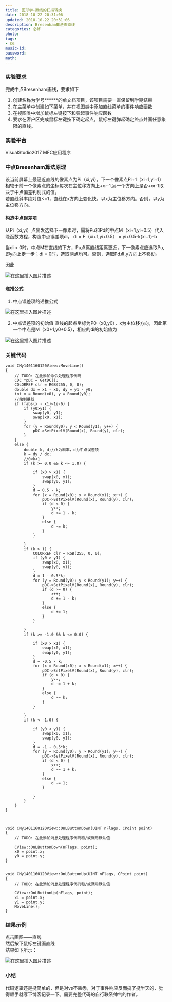 ```yaml
---
title: 图形学-直线的扫描转换
date: 2018-10-22 20:31:06
updated: 2018-10-22 20:31:06
description: Bresenham算法画直线
categories: 必修
photo: 
tags: 
- CG
music-id:
password:
math:
---
```


### 实验要求
完成中点Bresenham画线，要求如下
1. 创建名称为学号******的单文档项目，该项目需要一直保留到学期结束
2. 在主菜单中创建如下菜单，并在视图类中添加直线菜单的事件响应函数
3. 在视图类中增加鼠标左键按下和弹起事件响应函数
4. 要求在客户区完成鼠标左键按下确定起点，鼠标左键弹起确定终点并画任意象限的直线。

### 实验平台
VisualStudio2017
MFC应用程序

### 中点Bresenham算法原理
设当前屏幕上最逼近直线的像素点为Pi（xi,yi），下一个像素点Pi+1（xi+1,yi+1）相较于前一个像素点的坐标每次在主位移方向上+or-1,另一个方向上是否+or-1取决于中点偏差判别式的值。  
若直线斜率绝对值<=1，直线在x方向上变化快，以x为主位移方向。否则，以y为主位移方向。
#### 构造中点误差项
从Pi（xi,yi）点出发选择下一像素时，需将Pu和Pd的中点M（xi+1,yi+0.5）代入隐函数方程，构造中点误差项di。
di = F（xi+1,yi+0.5） = yi+0.5-k(xi+1)-b  

当di < 0时，中点M在直线的下方，Pu点离直线距离更近，下一像素点应选取Pu,即y向上走一步；di = 0时，选取两点均可。否则，选取Pd点,y方向上不移动。  

因此  

![在这里插入图片描述](https://img-blog.csdn.net/20181015161512999?watermark/2/text/aHR0cHM6Ly9ibG9nLmNzZG4ubmV0L3FxXzM2NzExMDAz/font/5a6L5L2T/fontsize/400/fill/I0JBQkFCMA==/dissolve/70)


#### 递推公式
1. 中点误差项的递推公式

![在这里插入图片描述](https://img-blog.csdn.net/20181015161750614?watermark/2/text/aHR0cHM6Ly9ibG9nLmNzZG4ubmV0L3FxXzM2NzExMDAz/font/5a6L5L2T/fontsize/400/fill/I0JBQkFCMA==/dissolve/70)

2. 中点误差项的初始值
直线的起点坐标为P0（x0,y0），x为主位移方向，因此第一个中点是M（x0+1,y0+0.5），相应的di的初始值为  

![在这里插入图片描述](https://img-blog.csdn.net/20181015162028419?watermark/2/text/aHR0cHM6Ly9ibG9nLmNzZG4ubmV0L3FxXzM2NzExMDAz/font/5a6L5L2T/fontsize/400/fill/I0JBQkFCMA==/dissolve/70)

### 关键代码

```
void CMy1401160120View::MoveLine()
{
	// TODO: 在此添加命令处理程序代码
	CDC *pDC = GetDC();
	COLORREF clr = RGB(255, 0, 0);
	double dx = x1 - x0, dy = y1 - y0;
	int x = Round(x0), y = Round(y0);
	//绘制垂线
	if (fabs(x - x1)<1e-6) {
		if (y0>y1) {
			swap(y0, y1);
			swap(x0, x1);
		}
		for (y = Round(y0); y < Round(y1); y++) {
			pDC->SetPixelV(Round(x), Round(y), clr);
		}
	}
	else {
		double k, d;//k为斜率，d为中点误差项
		k = dy / dx;
		//0<k<1
		if (k >= 0.0 && k <= 1.0) {

			if (x0 > x1) {
				swap(x0, x1);
				swap(y0, y1);
			}
			d = 0.5 - k;
			for (x = Round(x0); x < Round(x1); x++) {
				pDC->SetPixelV(Round(x), Round(y), clr);
				if (d < 0) {
					y++;
					d += 1 - k;
				}
				else {
					d -= k;
				}
			}

		}
		if (k > 1) {
			COLORREF clr = RGB(255, 0, 0);
			if (y0 > y1) {
				swap(x0, x1);
				swap(y0, y1);
			}
			d = 1 - 0.5*k;
			for (y = Round(y0); y < Round(y1); y++) {
				pDC->SetPixelV(Round(x), Round(y), clr);
				if (d >= 0) {
					x++;
					d += 1 - k;
				}
				else {
					d += 1;
				}
			}

		}
		if (k >= -1.0 && k <= 0.0) {

			if (x0 > x1) {
				swap(x0, x1);
				swap(y0, y1);
			}
			d = -0.5 - k;
			for (x = Round(x0); x < Round(x1); x++) {
				pDC->SetPixelV(Round(x), Round(y), clr);
				if (d > 0) {
					y--;
					d -= 1 + k;
				}
				else {
					d -= k;
				}
			}

		}
		if (k < -1.0) {

			if (y0 < y1) {
				swap(x0, x1);
				swap(y0, y1);
			}
			d = -1 - 0.5*k;
			for (y = Round(y0); y > Round(y1); y--) {
				pDC->SetPixelV(Round(x), Round(y), clr);
				if (d < 0) {
					x++;
					d -= 1 + k;
				}
				else {
					d -= 1;
				}

			}
		}
	}
}



void CMy1401160120View::OnLButtonDown(UINT nFlags, CPoint point)
{
	// TODO: 在此添加消息处理程序代码和/或调用默认值

	CView::OnLButtonDown(nFlags, point);
	x0 = point.x;
	y0 = point.y;
}


void CMy1401160120View::OnLButtonUp(UINT nFlags, CPoint point)
{
	// TODO: 在此添加消息处理程序代码和/或调用默认值

	CView::OnLButtonUp(nFlags, point);
	x1 = point.x;
	y1 = point.y;
	MoveLine();
}
```

### 结果示例
点击画图——直线  
然后按下鼠标左键画直线  
结果如下所示：


![在这里插入图片描述](https://img-blog.csdn.net/20181022193120900?watermark/2/text/aHR0cHM6Ly9ibG9nLmNzZG4ubmV0L3FxXzM2NzExMDAz/font/5a6L5L2T/fontsize/400/fill/I0JBQkFCMA==/dissolve/70)

### 小结
代码逻辑还是挺简单的，但是对vs不熟悉，对于事件响应反而搞了挺半天的，觉得顺手就写下博客记录一下。需要完整代码的自行联系帅气的作者。
